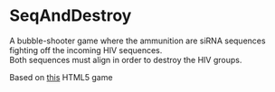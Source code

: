 # SeqAndDestroy
A bubble-shooter game where the ammunition are siRNA sequences fighting off the incoming HIV sequences. <br />
Both sequences must align in order to destroy the HIV groups. <br />

Based on [this](http://rembound.com/articles/bubble-shooter-game-tutorial-with-html5-and-javascript) HTML5 game
